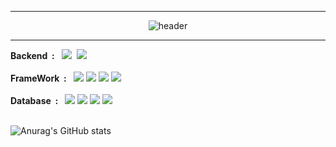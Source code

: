 <hr>
<div align="center">
  
![header](https://capsule-render.vercel.app/api?type=transparent&text=Welcome%20my%20github👍&animation=twinkling&fontSize=30&fontAlignY=50&fontAlign=50&height=70&fontColor=eeeeee)

</div>
<hr>


<!--
### :computer: Tech Stack

[![Hits](https://hits.seeyoufarm.com/api/count/incr/badge.svg?url=https%3A%2F%2Fgithub.com%2Fjypark92%2Fhit-counter&count_bg=%2379C83D&title_bg=%23555555&icon=about-dot-me.svg&icon_color=%23E7E7E7&title=hits&edge_flat=false)](https://hits.seeyoufarm.com)
 -->


<div style="display:flex; flex-direction:column; align-items:flex-start;">
      <!-- Backend -->
    <div>
      <strong>Backend  &nbsp;: </strong>&nbsp;
         <img src="https://img.shields.io/badge/Java-007396.svg?&style=flat-square&logo=Java&logoColor=white">&nbsp;
         <img src="https://img.shields.io/badge/Python-3776AB.svg?&style=flat-square&logo=Python&logoColor=white">
    </div>
    <br/>
  <!-- Frontend
    <div>
        <strong>Frontend  &nbsp;: </strong>
        <img src="https://img.shields.io/badge/html5-E34F26?style=flat-square&logo=html5&logoColor=white"> 
        <img src="https://img.shields.io/badge/css-1572B6?style=flat-square&logo=css3&logoColor=white"> 
        <img src="https://img.shields.io/badge/javascript-F7DF1E?style=flat-square&logo=javascript&logoColor=black"> 
        <img src="https://img.shields.io/badge/bootstrap-7952B3?style=flat-square&logo=bootstrap&logoColor=white">
        <img src="https://img.shields.io/badge/jQuery-0769AD.svg?&style=flat-square&logo=jQuery&logoColor=white" />  
    </div>
    <br> -->
     <!-- FrameWork -->
    <div>
      <strong>FrameWork  &nbsp;: </strong>&nbsp;
         <img src="https://img.shields.io/badge/Spring-6DB33F.svg?&style=flat-square&logo=Spring&logoColor=white">
         <img src="https://img.shields.io/badge/Spring%20Boot-6DB33F.svg?&style=flat-square&logo=Spring%20Boot&logoColor=white">
         <img src="https://img.shields.io/badge/hibernate-59666C.svg?&style=flat-square&logo=hibernate&logoColor=white">
         <img src="https://img.shields.io/badge/Mybatis-59666C.svg?&style=flat-square&logoColor=white">
    </div>
    <br/>
    <!-- Database -->
    <div>
        <strong>Database  &nbsp;: </strong>&nbsp;
        <img src="https://img.shields.io/badge/MySQL-4479A1.svg?&style=flat-square&logo=MySQL&logoColor=white">
        <img src="https://img.shields.io/badge/Oracle-F80000.svg?&style=flat-square&logo=Oracle&logoColor=white">
        <img src="https://img.shields.io/badge/postgresql-4169E1.svg?&style=flat-square&logo=postgresql&logoColor=white">
        <img src="https://img.shields.io/badge/mariadb-003545.svg?&style=flat-square&logo=mariadb&logoColor=white">
    </div>
    <br/>
    <!-- Server 
    <div>
        <strong>Server &nbsp;: </strong>&nbsp;
        <img src="https://img.shields.io/badge/linux-FCC624?style=flat-square&logo=linux&logoColor=black"> 
        <img src="https://img.shields.io/badge/apache tomcat-F8DC75?style=flat-square&logo=apachetomcat&logoColor=black">
        <img src="https://img.shields.io/badge/Amazon AWS-232F3E?style=flat-square&logo=amazon aws&logoColor=white"> 
    </div>
    <br>
      DEV TOOL
    <div>
        <strong>DevTool &nbsp;: </strong>&nbsp;
        <img src="https://img.shields.io/badge/IntelliJ%20IDEA-000000.svg?&style=flat-square&logo=IntelliJ%20IDEA&logoColor=white">
        <img src="https://img.shields.io/badge/Eclipse%20IDEA-2C2255.svg?&style=flat-square&logo=IntelliJ%20IDEA&logoColor=white">
        <img src="https://img.shields.io/badge/postman-FF6C37.svg?&style=flat-square&logoColor=white&logo=postman">
        <img src="https://img.shields.io/badge/DBeaver-59666C.svg?&style=flat-square&logoColor=white">
    </div>
    <br>
      Test TOOL
    <div>
        <strong>Test &nbsp;: </strong>&nbsp;
        <img src="https://img.shields.io/badge/junit5-25A162.svg?&style=flat-square&logo=junit5&logoColor=white">
        <img src="https://img.shields.io/badge/Apache%20jmeter-F22128.svg?&style=flat-square&logo=apachejmeter&logoColor=white">
    </div>
    <br>
        VCS 
      <div>
          <strong>VCS &nbsp;: </strong>&nbsp;
          <img src="https://img.shields.io/badge/Git-F05032.svg?&style=flat-square&logo=Git&logoColor=white">
          <img src="https://img.shields.io/badge/github-D22128.svg?&style=flat-square&logo=Git&logoColor=white">
      </div>-->
  
![Anurag's GitHub stats](https://github-readme-stats.zohan.tech/api?username=jyparkDev&show_icons=true&theme=dracula&layout=compact)
  
<hr>



<!-- [![Solved.ac Profile](http://mazassumnida.wtf/api/v2/generate_badge?boj=pjjy92)](https://solved.ac/pjjy92/) -->

<!-- 
![Typing SVG](https://readme-typing-svg.herokuapp.com?font=Oleo+Script&color=DA70D6&size=45&center=true&vCenter=true&width=404&height=200&lines=%E3%80%80%E3%80%80Park+Jae+Yong+%E3%80%80%E3%80%80) -->




<!--
[![Top Langs](https://github-readme-stats.vercel.app/api/top-langs/?username=jypark92&layout=compact&card_width=50&theme=cobalt&hide=jupyter%20notebook,python)](https://github.com/anuraghazra/github-readme-stats)
-->




<!--
**jypark92/jypark92** is a ✨ _special_ ✨ repository because its `README.md` (this file) appears on your GitHub profile.

Here are some ideas to get you started:

- 🔭 I’m currently working on ...
- 🌱 I’m currently learning ...
- 👯 I’m looking to collaborate on ...
- 🤔 I’m looking for help with ...
- 💬 Ask me about ...
- 📫 How to reach me: ...
- 😄 Pronouns: ...
- ⚡ Fun fact: ...
-->

<!-- 
## My Skill Set  
<table><tr><td valign="top" width="25%">

### Frontend  
<div align="center">  
<img style="margin: 10px" src="https://profilinator.rishav.dev/skills-assets/bootstrap-plain.svg" alt="Bootstrap" height="50" />  
<img style="margin: 10px" src="https://profilinator.rishav.dev/skills-assets/html5-original-wordmark.svg" alt="HTML5" height="50" />  
<img style="margin: 10px" src="https://profilinator.rishav.dev/skills-assets/css3-original-wordmark.svg" alt="CSS3" height="50" />  
<img style="margin: 10px" src="https://profilinator.rishav.dev/skills-assets/javascript-original.svg" alt="JavaScript" height="50" />  
<img style="margin: 10px" src="https://profilinator.rishav.dev/skills-assets/jquery.png" alt="jQuery" height="50" />  
</div>

</td><td valign="top" width="25%">



### Backend  
<div align="center">  
<img style="margin: 10px" src="https://profilinator.rishav.dev/skills-assets/java-original-wordmark.svg" alt="Java" height="50" />  
<img style="margin: 10px" src="https://profilinator.rishav.dev/skills-assets/python-original.svg" alt="Python" height="50" />  
<img style="margin: 10px" src="https://profilinator.rishav.dev/skills-assets/oracle-original.svg" alt="Oracle" height="50" />  
<img style="margin: 10px" src="https://profilinator.rishav.dev/skills-assets/mariadb.png" alt="Maria DB" height="50" />  
<img style="margin: 10px" src="https://profilinator.rishav.dev/skills-assets/springio-icon.svg" alt="Spring" height="50" />  
<img style="margin: 10px" src="https://profilinator.rishav.dev/skills-assets/mysql-original-wordmark.svg" alt="MySQL" height="50" />  
<img style="margin: 10px" src="https://profilinator.rishav.dev/skills-assets/django-original.svg" alt="Django" height="50" />  
</div>

</td><td valign="top" width="25%">



### Machine learning
<div align="center">  
<img style="margin: 10px" src="https://profilinator.rishav.dev/skills-assets/keras.png" alt="Keras" height="50" />  
<img style="margin: 10px" src="https://profilinator.rishav.dev/skills-assets/tensorflow-icon.svg" alt="TensorFlow" height="50" /> 
<img style="margin: 10px" src="https://profilinator.rishav.dev/skills-assets/pytorch-icon.svg" alt="pytorch" height="50" />  
<img style="margin: 10px" src="https://profilinator.rishav.dev/skills-assets/r.svg" alt="R" height="50" /> 
</div>



</td></tr></table> 
-->


